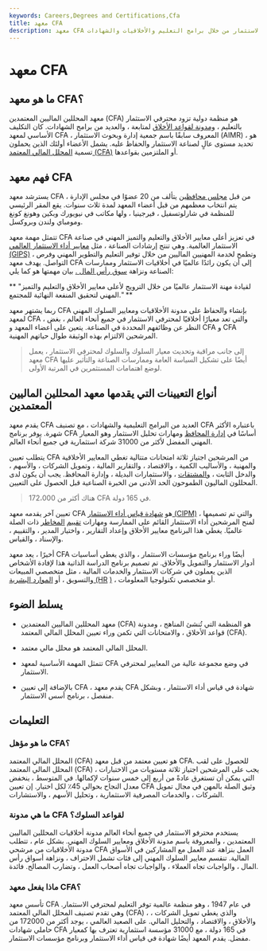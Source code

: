 ```yaml
---
keywords: Careers,Degrees and Certifications,Cfa
title: معهد CFA
description: معهد CFA هو منظمة دولية تخدم المتخصصين في إدارة الاستثمار من خلال برامج التعليم والأخلاقيات والشهادات.
---
```


# معهد CFA
## ما هو معهد CFA؟

معهد المحللين الماليين المعتمدين (CFA) هو منظمة دولية تزود محترفي الاستثمار بالتعليم ، [ومدونة لقواعد الأخلاق](/code-of-ethics) لمتابعة ، والعديد من برامج الشهادات. كان التكليف الأساسي لمعهد CFA ، المعروف سابقًا باسم جمعية إدارة وبحوث الاستثمار (AIMR) ، هو تحديد مستوى عالٍ لصناعة الاستثمار والحفاظ عليه. يشمل الأعضاء أولئك الذين يحملون تسمية [المحلل المالي المعتمد (CFA)](/cfa) أو الملتزمين بقواعدها.

## فهم معهد CFA

يسترشد معهد CFA من قبل [مجلس محافظين](/board-of-governors) يتألف من 20 عضوًا في مجلس الإدارة ، يتم انتخاب معظمهم من قبل أعضاء المعهد لمدة ثلاث سنوات. يقع المقر الرئيسي للمنظمة في شارلوتسفيل ، فيرجينيا ، ولها مكاتب في نيويورك وبكين وهونغ كونغ ومومباي ولندن وبروكسل.

تتمثل مهمة معهد CFA في تعزيز أعلى معايير الأخلاق والتعليم والتميز المهني في صناعة الاستثمار العالمية. وهي تنتج إرشادات الصناعة ، مثل [معايير أداء الاستثمار العالمي (GIPS)](/gips) ، وتطمح لخدمة المهنيين الماليين من خلال توفير التعليم والتطوير المهني وفرص التواصل. يهدف معهد CFA إلى أن يكون رائدًا عالميًا في أخلاقيات الاستثمار وممارسات الصناعة ونزاهة [سوق رأس المال .](/capitalmarkets) بيان مهمتها هو كما يلي:

** "لقيادة مهنة الاستثمار عالميًا من خلال الترويج لأعلى معايير الأخلاق والتعليم والتميز المهني لتحقيق المنفعة النهائية للمجتمع." **

ربما يشتهر معهد CFA بإنشاء والحفاظ على مدونة الأخلاقيات ومعايير السلوك المهني لمعهد CFA ، والتي تعد معيارًا أخلاقيًا لمحترفي الاستثمار في جميع أنحاء العالم ، بغض النظر عن وظائفهم المحددة في الصناعة. يتعين على أعضاء المعهد و CFA و CFA المرشحين الالتزام بهذه الوثيقة طوال حياتهم المهنية.

> إلى جانب مراقبة وتحديث معيار السلوك والسلوك لمحترفي الاستثمار ، يعمل معهد CFA أيضًا على تشكيل السياسة العامة وممارسات الصناعة والتأثير عليها لوضع اهتمامات المستثمرين في المرتبة الأولى.

>

## أنواع التعيينات التي يقدمها معهد المحللين الماليين المعتمدين

يقدم معهد CFA العديد من البرامج التعليمية والشهادات ، مع تصنيف CFA باعتباره الأكثر شهرة. يوفر برنامج CFA أساسًا في [إدارة المحافظ](/portfoliomanagement) ومهارات تحليل الاستثمار وهو المعيار المهني المفضل لأكثر من 31000 شركة استثمارية في جميع أنحاء العالم.

يتطلب تعيين CFA من المرشحين اجتياز ثلاثة امتحانات متتالية تغطي المعايير الأخلاقية والمهنية ، والأساليب الكمية ، والاقتصاد ، والتقارير المالية ، وتمويل الشركات ، والأسهم ، والدخل الثابت ، [والمشتقات](/derivative) ، والاستثمارات البديلة ، وإدارة المحافظ. يجب أن يكون لدى المحللون الماليون الطموحون الحد الأدنى من الخبرة الصناعية قبل الحصول على التعيين.

> هناك أكثر من 172،000 CFA في 165 دولة.

>

تعيين آخر يقدمه معهد CFA هو [شهادة قياس أداء الاستثمار (CIPM)](/certificate-investment-performance-measurement-cipm) ، والتي تم تصميمها لمنح المرشحين أداء الاستثمار القائم على الممارسة ومهارات [تقييم](/risk-assessment) [المخاطر](/risk-assessment) ذات الصلة عالميًا. يغطي هذا البرنامج معايير الأخلاق وإعداد التقارير ، واختيار المدير ، والتقييم ، والإسناد ، والقياس.

أخيرًا ، يعد معهد CFA أيضًا وراء برنامج مؤسسات الاستثمار ، والذي يغطي أساسيات أدوار الاستثمار والتمويل والأخلاق. تم تصميم برنامج الدراسة الذاتية هذا لإفادة الأشخاص الذين يعملون في شركات الاستثمار والخدمات المالية ، مثل متخصصي المبيعات والتسويق ، أو [الموارد البشرية (HR](/humanresources) [)](/humanresources) ، أو متخصصي تكنولوجيا المعلومات.

## يسلط الضوء

- معهد المحللين الماليين المعتمدين (CFA) هو المنظمة التي تُنشئ المناهج ، ومدونة قواعد الأخلاق ، والامتحانات التي تكمن وراء تعيين المحلل المالي المعتمد (CFA).

- المحلل المالي المعتمد هو محلل مالي معتمد.

- تتمثل المهمة الأساسية لمعهد CFA في وضع مجموعة عالية من المعايير لمحترفي الاستثمار.

- بالإضافة إلى تعيين CFA ، يقدم معهد CFA شهادة في قياس أداء الاستثمار ، وبشكل منفصل ، برنامج أسس الاستثمار.

## التعليمات

### ما هو مؤهل CFA؟

المحلل المالي المعتمد (CFA) هو تعيين معتمد من قبل معهد CFA. للحصول على لقب المحلل المالي المعتمد (CFA) ، يجب على المرشحين اجتياز ثلاثة مستويات من الاختبارات التي يمكن أن تستغرق عادةً من أربع إلى خمس سنوات لإكمالها. في المتوسط ، ينخفض معدل النجاح بحوالي 45٪ لكل اختبار. إن تعيين CFA وثيق الصلة بالمهن في مجال تمويل الشركات ، والخدمات المصرفية الاستثمارية ، وتحليل الأسهم ، والاستشارات.

### ما هي مدونة CFA لقواعد السلوك؟

يستخدم محترفو الاستثمار في جميع أنحاء العالم مدونة أخلاقيات المحللين الماليين المعتمدين ، والمعروفة باسم مدونة الأخلاق ومعايير السلوك المهني. بشكل عام ، تتطلب مدونة الأخلاقيات من مرشحي CFA العمل بنزاهة عند العمل مع المشاركين في الأسواق المالية. تنقسم معايير السلوك المهني إلى فئات تشمل الاحتراف ، ونزاهة أسواق رأس المال ، والواجبات تجاه العملاء ، والواجبات تجاه أصحاب العمل ، وتضارب المصالح. فائدة.

### ماذا يفعل معهد CFA؟

تأسس معهد CFA في عام 1947 ، وهو منظمة عالمية توفر التعليم لمحترفي الاستثمار. وهي تقدم تصنيف المحلل المالي المعتمد (CFA) ، والذي يغطي تمويل الشركات ، والأخلاق ، والاقتصاد ، والتحليل المالي. على الصعيد العالمي ، يوجد أكثر من 172000 من حاملي شهادات CFA في 165 دولة ، مع 31000 مؤسسة استثمارية تعترف بها كمعيار مفضل. يقدم المعهد أيضًا شهادة في قياس أداء الاستثمار وبرنامج مؤسسات الاستثمار.

